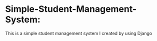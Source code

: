 # Simple-Student-Management-System:
This is a simple student management system I created by using Django
